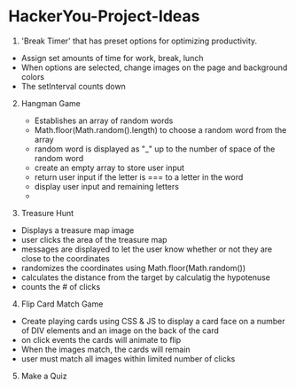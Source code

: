 # HackerYou-Project-Ideas

1) 'Break Timer' that has preset options for optimizing productivity.
  * Assign set amounts of time for work, break, lunch
  * When options are selected, change images on the page and background colors
  * The setInterval counts down
  
 2) Hangman Game
    * Establishes an array of random words
    * Math.floor(Math.random().length) to choose a random word from the array
    * random word is displayed as "_" up to the number of space of the random word
    * create an empty array to store user input
    * return user input if the letter is === to a letter in the word
    * display user input and remaining letters
    *
    
 3) Treasure Hunt
  * Displays a treasure map image
  * user clicks the area of the treasure map
  * messages are displayed to let the user know whether or not they are close to the coordinates
  * randomizes the coordinates using Math.floor(Math.random()) 
  * calculates the distance from the target by calculatig the hypotenuse
  * counts the # of clicks 
  
  
  4) Flip Card Match Game
   * Create playing cards using CSS & JS to display a card face on a number of DIV elements and an image on the back of the card
   * on click events the cards will animate to flip
   * When the images match, the cards will remain
   * user must match all images within limited number of clicks
   
   5) Make a Quiz
   
